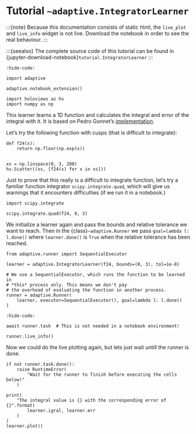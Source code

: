 # Tutorial `~adaptive.IntegratorLearner`

:::{note}
Because this documentation consists of static html, the `live_plot` and `live_info` widget is not live.
Download the notebook in order to see the real behaviour.
:::

:::{seealso}
The complete source code of this tutorial can be found in {jupyter-download-notebook}`tutorial.IntegratorLearner`
:::

```{jupyter-execute}
:hide-code:

import adaptive

adaptive.notebook_extension()

import holoviews as hv
import numpy as np
```

This learner learns a 1D function and calculates the integral and error of the integral with it.
It is based on Pedro Gonnet’s [implementation](https://www.academia.edu/1976055/Adaptive_quadrature_re-revisited).

Let’s try the following function with cusps (that is difficult to integrate):

```{jupyter-execute}
def f24(x):
    return np.floor(np.exp(x))


xs = np.linspace(0, 3, 200)
hv.Scatter((xs, [f24(x) for x in xs]))
```

Just to prove that this really is a difficult to integrate function, let’s try a familiar function integrator `scipy.integrate.quad`, which will give us warnings that it encounters difficulties (if we run it in a notebook.)

```{jupyter-execute}
import scipy.integrate

scipy.integrate.quad(f24, 0, 3)
```

We initialize a learner again and pass the bounds and relative tolerance we want to reach.
Then in the {class}`~adaptive.Runner` we pass `goal=lambda l: l.done()` where `learner.done()` is `True` when the relative tolerance has been reached.

```{jupyter-execute}
from adaptive.runner import SequentialExecutor

learner = adaptive.IntegratorLearner(f24, bounds=(0, 3), tol=1e-8)

# We use a SequentialExecutor, which runs the function to be learned in
# *this* process only. This means we don't pay
# the overhead of evaluating the function in another process.
runner = adaptive.Runner(
    learner, executor=SequentialExecutor(), goal=lambda l: l.done()
)
```

```{jupyter-execute}
:hide-code:

await runner.task  # This is not needed in a notebook environment!
```

```{jupyter-execute}
runner.live_info()
```

Now we could do the live plotting again, but lets just wait untill the
runner is done.

```{jupyter-execute}
if not runner.task.done():
    raise RuntimeError(
        "Wait for the runner to finish before executing the cells below!"
    )
```

```{jupyter-execute}
print(
    "The integral value is {} with the corresponding error of {}".format(
        learner.igral, learner.err
    )
)
learner.plot()
```

